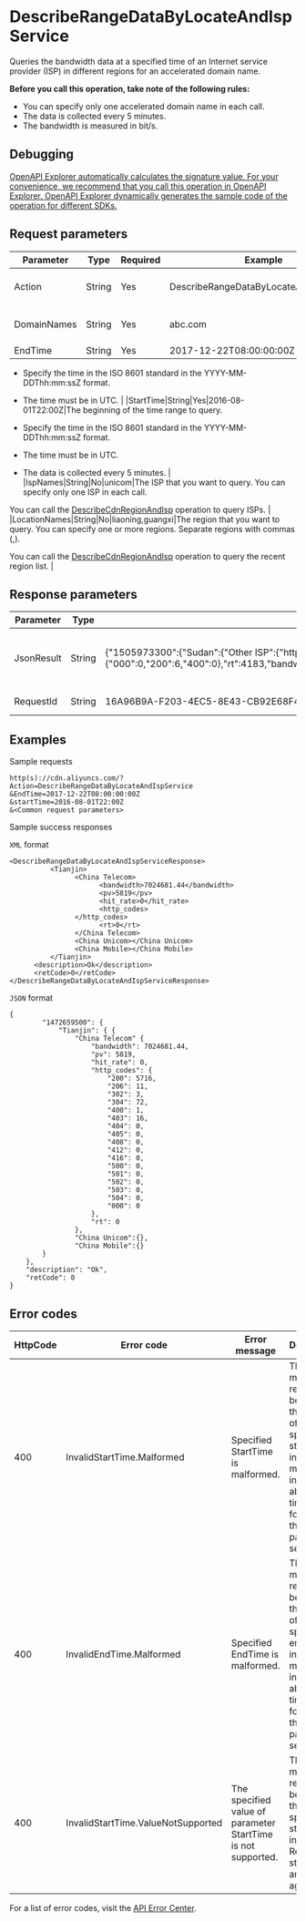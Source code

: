 # DescribeRangeDataByLocateAndIspService

Queries the bandwidth data at a specified time of an Internet service provider \(ISP\) in different regions for an accelerated domain name.

**Before you call this operation, take note of the following rules:**

-   You can specify only one accelerated domain name in each call.
-   The data is collected every 5 minutes.
-   The bandwidth is measured in bit/s.

## Debugging

[OpenAPI Explorer automatically calculates the signature value. For your convenience, we recommend that you call this operation in OpenAPI Explorer. OpenAPI Explorer dynamically generates the sample code of the operation for different SDKs.](https://api.aliyun.com/#product=Cdn&api=DescribeRangeDataByLocateAndIspService&type=RPC&version=2014-11-11)

## Request parameters

|Parameter|Type|Required|Example|Description|
|---------|----|--------|-------|-----------|
|Action|String|Yes|DescribeRangeDataByLocateAndIspService|The operation that you want to perform. Set the value to **DescribeRangeDataByLocateAndIspService**. |
|DomainNames|String|Yes|abc.com|The accelerated domain name. You can specify only one accelerated domain name in each call. |
|EndTime|String|Yes|2017-12-22T08:00:00:00Z|The end of the time range to query.

 -   Specify the time in the ISO 8601 standard in the YYYY-MM-DDThh:mm:ssZ format.
-   The time must be in UTC. |
|StartTime|String|Yes|2016-08-01T22:00Z|The beginning of the time range to query.

 -   Specify the time in the ISO 8601 standard in the YYYY-MM-DDThh:mm:ssZ format.
-   The time must be in UTC.
-   The data is collected every 5 minutes. |
|IspNames|String|No|unicom|The ISP that you want to query. You can specify only one ISP in each call.

 You can call the [DescribeCdnRegionAndIsp](~~43474~~) operation to query ISPs. |
|LocationNames|String|No|liaoning,guangxi|The region that you want to query. You can specify one or more regions. Separate regions with commas \(,\).

 You can call the [DescribeCdnRegionAndIsp](~~43474~~) operation to query the recent region list. |

## Response parameters

|Parameter|Type|Example|Description|
|---------|----|-------|-----------|
|JsonResult|String|\{"1505973300":\{"Sudan":\{"Other ISP":\{"http\_codes":\{"000":0,"200":6,"400":0\},"rt":4183,"bandwidth":46639,"avg\_speed":7773,"pv":6,"hit\_rate":0.93,"request\_hit\_rate":0.66\}\}\}\}|The response parameters in JSON format. |
|RequestId|String|16A96B9A-F203-4EC5-8E43-CB92E68F4CD8|The ID of the request. |

## Examples

Sample requests

```
http(s)://cdn.aliyuncs.com/?Action=DescribeRangeDataByLocateAndIspService
&EndTime=2017-12-22T08:00:00:00Z
&startTime=2016-08-01T22:00Z
&<Common request parameters>
```

Sample success responses

`XML` format

```
<DescribeRangeDataByLocateAndIspServiceResponse>
		  <Tianjin>
			    <China Telecom>
				      <bandwidth>7024681.44</bandwidth>
				      <pv>5819</pv>
				      <hit_rate>0</hit_rate>
				      <http_codes>
				</http_codes>
				      <rt>0</rt>
			    </China Telecom>
			    <China Unicom></China Unicom>
			    <China Mobile></China Mobile>
		  </Tianjin>
	  <description>Ok</description>
	  <retCode>0</retCode>
</DescribeRangeDataByLocateAndIspServiceResponse>
```

`JSON` format

```
{
        "1472659500": {
            "Tianjin": { {
                "China Telecom" {
                    "bandwidth": 7024681.44, 
                    "pv": 5819, 
                    "hit_rate": 0, 
                    "http_codes": {
                        "200": 5716, 
                        "206": 11, 
                        "302": 3, 
                        "304": 72, 
                        "400": 1, 
                        "403": 16, 
                        "404": 0, 
                        "405": 0, 
                        "408": 0, 
                        "412": 0, 
                        "416": 0, 
                        "500": 0, 
                        "501": 0, 
                        "502": 0, 
                        "503": 0, 
                        "504": 0, 
                        "000": 0
                    }, 
                    "rt": 0
                },
                "China Unicom":{},
                "China Mobile":{}
        }
    },
    "description": "Ok", 
    "retCode": 0
}
```

## Error codes

|HttpCode|Error code|Error message|Description|
|--------|----------|-------------|-----------|
|400|InvalidStartTime.Malformed|Specified StartTime is malformed.|The error message returned because the format of the specified start time is invalid. For more information about the time format, see the Request parameters section.|
|400|InvalidEndTime.Malformed|Specified EndTime is malformed.|The error message returned because the format of the specified end time is invalid. For more information about the time format, see the Request parameters section.|
|400|InvalidStartTime.ValueNotSupported|The specified value of parameter StartTime is not supported.|The error message returned because the specified start time is invalid. Rectify the start time and try again.|

For a list of error codes, visit the [API Error Center](https://error-center.alibabacloud.com/status/product/Cdn).

